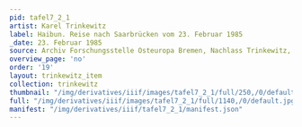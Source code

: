 ```yaml
---
pid: tafel7_2_1
artist: Karel Trinkewitz
label: Haibun. Reise nach Saarbrücken vom 23. Februar 1985
_date: 23. Februar 1985
source: Archiv Forschungsstelle Osteuropa Bremen, Nachlass Trinkewitz, FSO 2–060.
overview_page: 'no'
order: '19'
layout: trinkewitz_item
collection: trinkewitz
thumbnail: "/img/derivatives/iiif/images/tafel7_2_1/full/250,/0/default.jpg"
full: "/img/derivatives/iiif/images/tafel7_2_1/full/1140,/0/default.jpg"
manifest: "/img/derivatives/iiif/tafel7_2_1/manifest.json"
---
```

